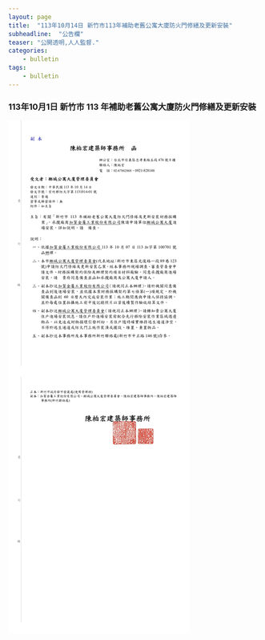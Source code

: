 ```yaml
---
layout: page
title:  "113年10月14日 新竹市113年補助老舊公寓大廈防火門修繕及更新安裝"
subheadline:  "公告欄"
teaser: "公開透明,人人監督."
categories:
    - bulletin
tags:
    - bulletin
---
```


### 113年10月1日 新竹市 113 年補助老舊公寓大廈防火門修繕及更新安裝

![](https://github.com/coconutcity30050/community27/blob/gh-pages/assets/bulletin/20241014-%E6%96%B0%E7%AB%B9%E5%B8%82%20113%20%E5%B9%B4%E8%A3%9C%E5%8A%A9%E8%80%81%E8%88%8A%E5%85%AC%E5%AF%93%E5%A4%A7%E5%BB%88%E9%98%B2%E7%81%AB%E9%96%80%E4%BF%AE%E7%B9%95%E5%8F%8A%E6%9B%B4%E6%96%B0%E5%AE%89%E8%A3%9D.jpg?raw=true)

